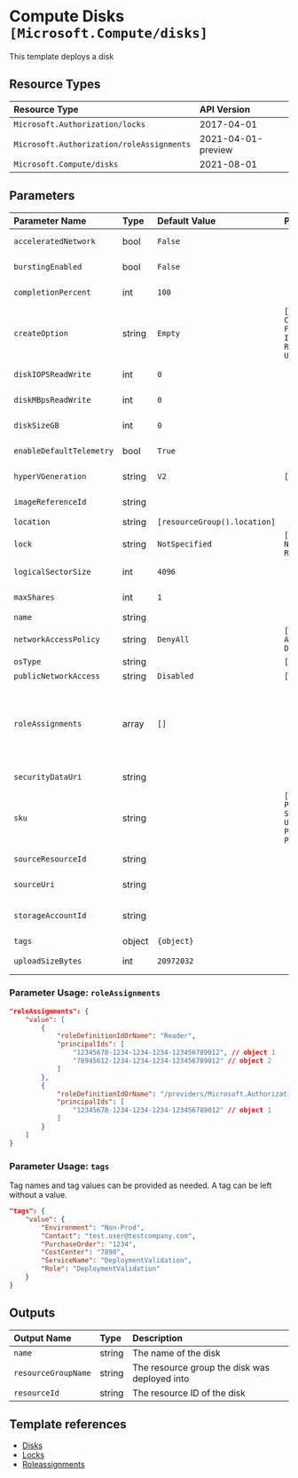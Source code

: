 # Compute Disks `[Microsoft.Compute/disks]`

This template deploys a disk

## Resource Types

| Resource Type | API Version |
| :-- | :-- |
| `Microsoft.Authorization/locks` | 2017-04-01 |
| `Microsoft.Authorization/roleAssignments` | 2021-04-01-preview |
| `Microsoft.Compute/disks` | 2021-08-01 |

## Parameters

| Parameter Name | Type | Default Value | Possible Values | Description |
| :-- | :-- | :-- | :-- | :-- |
| `acceleratedNetwork` | bool | `False` |  | Optional. True if the image from which the OS disk is created supports accelerated networking. |
| `burstingEnabled` | bool | `False` |  | Optional. Set to true to enable bursting beyond the provisioned performance target of the disk. |
| `completionPercent` | int | `100` |  | Optional. Percentage complete for the background copy when a resource is created via the CopyStart operation. |
| `createOption` | string | `Empty` | `[Attach, Copy, CopyStart, Empty, FromImage, Import, ImportSecure, Restore, Upload, UploadPreparedSecure]` | Optional. Sources of a disk creation. |
| `diskIOPSReadWrite` | int | `0` |  | Optional. The number of IOPS allowed for this disk; only settable for UltraSSD disks. |
| `diskMBpsReadWrite` | int | `0` |  | Optional. The bandwidth allowed for this disk; only settable for UltraSSD disks. |
| `diskSizeGB` | int | `0` |  | Optional. If create option is empty, this field is mandatory and it indicates the size of the disk to create. |
| `enableDefaultTelemetry` | bool | `True` |  | Optional. Enable telemetry via the Customer Usage Attribution ID (GUID). |
| `hyperVGeneration` | string | `V2` | `[V1, V2]` | Optional. The hypervisor generation of the Virtual Machine. Applicable to OS disks only. |
| `imageReferenceId` | string |  |  | Optional. A relative uri containing either a Platform Image Repository or user image reference. |
| `location` | string | `[resourceGroup().location]` |  | Optional. Resource location. |
| `lock` | string | `NotSpecified` | `[CanNotDelete, NotSpecified, ReadOnly]` | Optional. Specify the type of lock. |
| `logicalSectorSize` | int | `4096` |  | Optional. Logical sector size in bytes for Ultra disks. Supported values are 512 ad 4096. |
| `maxShares` | int | `1` |  | Optional. The maximum number of VMs that can attach to the disk at the same time. Default value is 0. |
| `name` | string |  |  | Required. The name of the disk that is being created. |
| `networkAccessPolicy` | string | `DenyAll` | `[AllowAll, AllowPrivate, DenyAll]` | Optional. Policy for accessing the disk via network. |
| `osType` | string |  | `[Windows, Linux, ]` | Optional. Sources of a disk creation. |
| `publicNetworkAccess` | string | `Disabled` | `[Disabled, Enabled]` | Optional. Policy for controlling export on the disk. |
| `roleAssignments` | array | `[]` |  | Optional. Array of role assignment objects that contain the 'roleDefinitionIdOrName' and 'principalId' to define RBAC role assignments on this resource. In the roleDefinitionIdOrName attribute, you can provide either the display name of the role definition, or its fully qualified ID in the following format: '/providers/Microsoft.Authorization/roleDefinitions/c2f4ef07-c644-48eb-af81-4b1b4947fb11' |
| `securityDataUri` | string |  |  | Optional. If create option is ImportSecure, this is the URI of a blob to be imported into VM guest state. |
| `sku` | string |  | `[Standard_LRS, Premium_LRS, StandardSSD_LRS, UltraSSD_LRS, Premium_ZRS, Premium_ZRS]` | Required. The disks sku name. Can be . |
| `sourceResourceId` | string |  |  | Optional. If create option is Copy, this is the ARM id of the source snapshot or disk. |
| `sourceUri` | string |  |  | Optional. If create option is Import, this is the URI of a blob to be imported into a managed disk. |
| `storageAccountId` | string |  |  | Optional. Required if create option is Import. The Azure Resource Manager identifier of the storage account containing the blob to import as a disk |
| `tags` | object | `{object}` |  | Optional. Tags of the availability set resource. |
| `uploadSizeBytes` | int | `20972032` |  | Optional. If create option is Upload, this is the size of the contents of the upload including the VHD footer. |

### Parameter Usage: `roleAssignments`

```json
"roleAssignments": {
    "value": [
        {
            "roleDefinitionIdOrName": "Reader",
            "principalIds": [
                "12345678-1234-1234-1234-123456789012", // object 1
                "78945612-1234-1234-1234-123456789012" // object 2
            ]
        },
        {
            "roleDefinitionIdOrName": "/providers/Microsoft.Authorization/roleDefinitions/c2f4ef07-c644-48eb-af81-4b1b4947fb11",
            "principalIds": [
                "12345678-1234-1234-1234-123456789012" // object 1
            ]
        }
    ]
}
```

### Parameter Usage: `tags`

Tag names and tag values can be provided as needed. A tag can be left without a value.

```json
"tags": {
    "value": {
        "Environment": "Non-Prod",
        "Contact": "test.user@testcompany.com",
        "PurchaseOrder": "1234",
        "CostCenter": "7890",
        "ServiceName": "DeploymentValidation",
        "Role": "DeploymentValidation"
    }
}
```

## Outputs

| Output Name | Type | Description |
| :-- | :-- | :-- |
| `name` | string | The name of the disk |
| `resourceGroupName` | string | The resource group the  disk was deployed into |
| `resourceId` | string | The resource ID of the disk |

## Template references

- [Disks](https://docs.microsoft.com/en-us/azure/templates/Microsoft.Compute/2021-08-01/disks)
- [Locks](https://docs.microsoft.com/en-us/azure/templates/Microsoft.Authorization/2017-04-01/locks)
- [Roleassignments](https://docs.microsoft.com/en-us/azure/templates/Microsoft.Authorization/roleAssignments)
